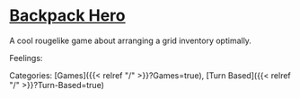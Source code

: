 # [Backpack Hero](https://thejaspel.itch.io/backpack-hero)

A cool rougelike game about arranging a grid inventory optimally.

Feelings:

Categories: [Games]({{< relref "/" >}}?Games=true),
[Turn Based]({{< relref "/" >}}?Turn-Based=true)